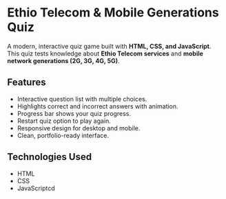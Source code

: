 # Ethio Telecom & Mobile Generations Quiz

A modern, interactive quiz game built with **HTML, CSS, and JavaScript**.  
This quiz tests knowledge about **Ethio Telecom services** and **mobile network generations (2G, 3G, 4G, 5G)**.

## Features
- Interactive question list with multiple choices.
- Highlights correct and incorrect answers with animation.
- Progress bar shows your quiz progress.
- Restart quiz option to play again.
- Responsive design for desktop and mobile.
- Clean, portfolio-ready interface.

## Technologies Used
- HTML
- CSS
- JavaScriptcd
